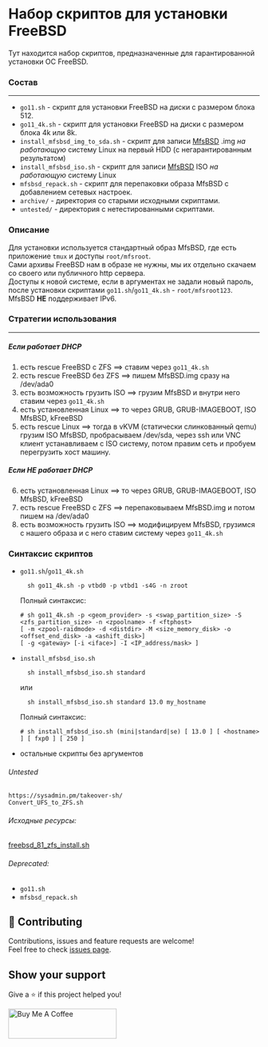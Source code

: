 # Набор скриптов для установки FreeBSD
Тут находится набор скриптов, предназначенные для гарантированной установки ОС FreeBSD.

### Состав
***
- `go11.sh` - скрипт для установки FreeBSD на диски с размером блока 512.
- `go11_4k.sh` - скрипт для установки FreeBSD на диски с размером блока 4k или 8k.
- `install_mfsbsd_img_to_sda.sh` - скрипт для записи [MfsBSD](https://mfsbsd.vx.sk/) .img _на работающую_ систему Linux на первый HDD (с негарантированным результатом)
- `install_mfsbsd_iso.sh` - скрипт для записи [MfsBSD](https://mfsbsd.vx.sk/) ISO _на работающую_ систему Linux
- `mfsbsd_repack.sh` - скрипт для перепаковки образа MfsBSD с добавлением сетевых настроек.
- `archive/` - директория со старыми исходными скриптами.
- `untested/` - директория с нетестированными скриптами.

### Описание

Для установки используется стандартный образ MfsBSD, где есть приложение `tmux` и доступы `root/mfsroot`.  
Сами архивы FreeBSD нам в образе не нужны, мы их отдельно скачаем со своего или публичного http сервера.  
Доступы к новой системе, если в аргументах не задали новый пароль, после установки скриптами `go11.sh`/`go11_4k.sh` - `root/mfsroot123`.  
MfsBSD **НЕ** поддерживает IPv6.

### Стратегии использования
***

##### Если работает DHCP

1. есть rescue FreeBSD с ZFS ==> ставим через `go11_4k.sh`
2. есть rescue FreeBSD без ZFS ==> пишем MfsBSD.img сразу на /dev/ada0
3. есть возможность грузить ISO ==> грузим MfsBSD и внутри него ставим через `go11_4k.sh`
4. есть установленная Linux ==> то через GRUB, GRUB-IMAGEBOOT, ISO MfsBSD, kFreeBSD
5. есть rescue Linux ==> тогда в vKVM (статически слинкованный qemu) грузим ISO MfsBSD, пробрасываем /dev/sda, через ssh или VNC клиент устанавливаем с ISO систему, потом правим сеть и пробуем перегрузить хост машину.

##### Если **НЕ** работает DHCP

6. есть установленная Linux ==> то через GRUB, GRUB-IMAGEBOOT, ISO MfsBSD, kFreeBSD
7. есть rescue FreeBSD с ZFS ==> перепаковываем MfsBSD.img и потом пишем на /dev/ada0
8. есть возможность грузить ISO ==> модифицируем MfsBSD, грузимся с нашего образа и с него ставим систему через `go11_4k.sh`

### Синтаксис скриптов

- `go11.sh`/`go11_4k.sh`
  
        sh go11_4k.sh -p vtbd0 -p vtbd1 -s4G -n zroot

    Полный синтаксис:
    ```
    # sh go11_4k.sh -p <geom_provider> -s <swap_partition_size> -S <zfs_partition_size> -n <zpoolname> -f <ftphost>
    [ -m <zpool-raidmode> -d <distdir> -M <size_memory_disk> -o <offset_end_disk> -a <ashift_disk>]
    [ -g <gateway> [-i <iface>] -I <IP_address/mask> ]
    ```

- `install_mfsbsd_iso.sh`

        sh install_mfsbsd_iso.sh standard
    или
 
        sh install_mfsbsd_iso.sh standard 13.0 my_hostname
    Полный синтаксис:
    ```
    # sh install_mfsbsd_iso.sh (mini|standard|se) [ 13.0 ] [ <hostname> ] [ fxp0 ] [ 250 ]
    ```

- остальные скрипты без аргументов


###### Untested
    https://sysadmin.pm/takeover-sh/
    Convert_UFS_to_ZFS.sh

###### Исходные ресурсы:
[freebsd_81_zfs_install.sh](https://github.com/clickbg/scripts/blob/c5c90b8475ba32337de9fdb8808113d32f922454/FreeBSD/freebsd_81_zfs_install.sh)

###### Deprecated:
- `go11.sh`
- `mfsbsd_repack.sh`

## 🤝 Contributing

Contributions, issues and feature requests are welcome!<br />Feel free to check [issues page](https://github.com/click0/domain-check-2/issues).

## Show your support

Give a ⭐ if this project helped you!

<a href="https://www.buymeacoffee.com/click0" target="_blank"><img src="https://cdn.buymeacoffee.com/buttons/v2/default-orange.png" alt="Buy Me A Coffee" style="height: 60px !important;width: 217px !important;" ></a>

